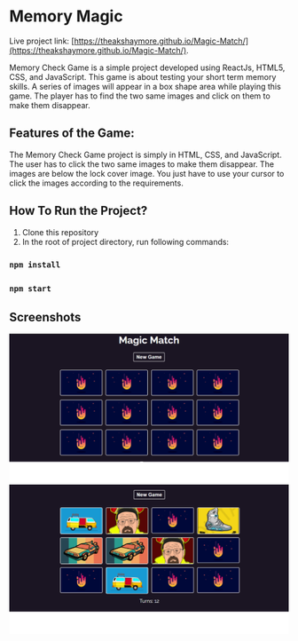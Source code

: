 # Memory Magic

Live project link: [https://theakshaymore.github.io/Magic-Match/](https://theakshaymore.github.io/Magic-Match/).

Memory Check Game is a simple project developed using ReactJs, HTML5, CSS, and JavaScript. This game is about testing your short term memory skills. A series of images will appear in a box shape area while playing this game. The player has to find the two same images and click on them to make them disappear.

## Features of the Game:

The Memory Check Game project is simply in HTML, CSS, and JavaScript.
The user has to click the two same images to make them disappear.
The images are below the lock cover image.
You just have to use your cursor to click the images according to the requirements.

## How To Run the Project?

1. Clone this repository
2. In the root of project directory, run following commands:

### `npm install`

### `npm start`

## Screenshots

![screenshot](./ss1.png)
![screenshot](./ss2.png)

